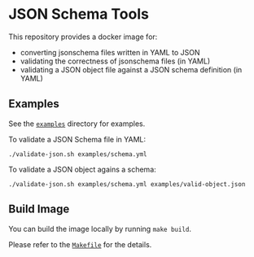 # JSON Schema Tools

This repository provides a docker image for:
- converting jsonschema files written in YAML to JSON
- validating the correctness of jsonschema files (in YAML)
- validating a JSON object file against a JSON schema definition (in YAML) 

## Examples

See the [`examples`](examples) directory for examples. 

To validate a JSON Schema file in YAML:
```
./validate-json.sh examples/schema.yml
```

To validate a JSON object agains a schema:
```
./validate-json.sh examples/schema.yml examples/valid-object.json 
```

## Build Image
You can build the image locally by running `make build`. 

Please refer to the [`Makefile`](Makefile) for the details. 

